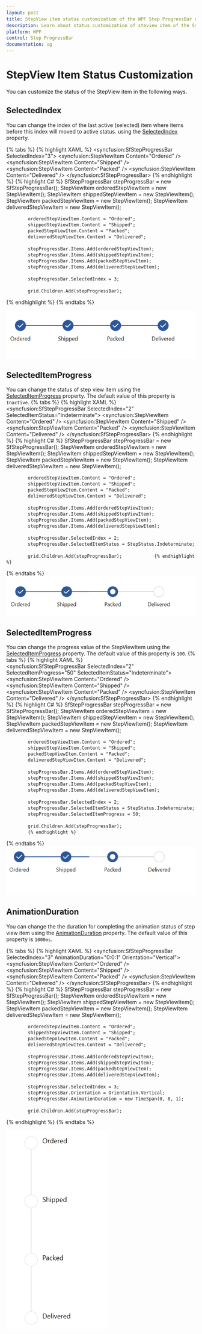 ```yaml
---
layout: post
title: StepView item status customization of the WPF Step ProgressBar control | Syncfusion
description: Learn about status customization of steview item of the Syncfusion WPF Step ProgressBar control and more details.
platform: WPF
control: Step ProgressBar
documentation: ug
---
```


# StepView Item Status Customization
You can customize the status of the StepView item in the following ways.

## SelectedIndex
You can change the index of the last active (selected) item where items before this index will moved to active status. using the [SelectedIndex](https://help.syncfusion.com/cr/wpf/Syncfusion.UI.Xaml.ProgressBar.SfStepProgressBar.html#Syncfusion_UI_Xaml_ProgressBar_SfStepProgressBar_SelectedIndex) property. 

{% tabs %}
{% highlight XAML %}
<Grid x:Name="grid">
            <syncfusion:SfStepProgressBar SelectedIndex="3">
                <syncfusion:StepViewItem Content="Ordered" />
                <syncfusion:StepViewItem Content="Shipped" />
                <syncfusion:StepViewItem Content="Packed" />
                <syncfusion:StepViewItem Content="Delivered" />
            </syncfusion:SfStepProgressBar>
</Grid>
{% endhighlight %}
{% highlight C# %}
            SfStepProgressBar stepProgressBar = new SfStepProgressBar();
            StepViewItem orderedStepViewItem = new StepViewItem();
            StepViewItem shippedStepViewItem = new StepViewItem();
            StepViewItem packedStepViewItem = new StepViewItem();
            StepViewItem deliveredStepViewItem = new StepViewItem();

            orderedStepViewItem.Content = "Ordered";
            shippedStepViewItem.Content = "Shipped";
            packedStepViewItem.Content = "Packed";
            deliveredStepViewItem.Content = "Delivered";

            stepProgressBar.Items.Add(orderedStepViewItem);
            stepProgressBar.Items.Add(shippedStepViewItem);
            stepProgressBar.Items.Add(packedStepViewItem);
            stepProgressBar.Items.Add(deliveredStepViewItem);

            stepProgressBar.SelectedIndex = 3;

            grid.Children.Add(stepProgressBar);
{% endhighlight %}
{% endtabs %}

![Selected index image](Getting-Started_images/wpf-StepProgressBar-control-added-manually.png)

## SelectedItemProgress
You can change the status of step view item using the [SelectedItemProgress](https://help.syncfusion.com/cr/wpf/Syncfusion.UI.Xaml.ProgressBar.SfStepProgressBar.html#Syncfusion_UI_Xaml_ProgressBar_SfStepProgressBar_SelectedItemStatus) property. The default value of this property is `Inactive`.
{% tabs %}
{% highlight XAML %}      
 <Grid x:Name="grid">
            <syncfusion:SfStepProgressBar SelectedIndex="2" SelectedItemStatus="Indeterminate">
                <syncfusion:StepViewItem Content="Ordered" />
                <syncfusion:StepViewItem Content="Shipped" />
                <syncfusion:StepViewItem Content="Packed" />
                <syncfusion:StepViewItem Content="Delivered" />
            </syncfusion:SfStepProgressBar>
        </Grid>
{% endhighlight %}
{% highlight C# %}
SfStepProgressBar stepProgressBar = new SfStepProgressBar();
            StepViewItem orderedStepViewItem = new StepViewItem();
            StepViewItem shippedStepViewItem = new StepViewItem();
            StepViewItem packedStepViewItem = new StepViewItem();
            StepViewItem deliveredStepViewItem = new StepViewItem();

            orderedStepViewItem.Content = "Ordered";
            shippedStepViewItem.Content = "Shipped";
            packedStepViewItem.Content = "Packed";
            deliveredStepViewItem.Content = "Delivered";

            stepProgressBar.Items.Add(orderedStepViewItem);
            stepProgressBar.Items.Add(shippedStepViewItem);
            stepProgressBar.Items.Add(packedStepViewItem);
            stepProgressBar.Items.Add(deliveredStepViewItem);

            stepProgressBar.SelectedIndex = 2;
            stepProgressBar.SelectedItemStatus = StepStatus.Indeterminate;
           
            grid.Children.Add(stepProgressBar);            {% endhighlight %}
{% endtabs %}
![Selected item status image](Appearance_images/SelectedItemStatus.png)

## SelectedItemProgress
You can change the progress value of the StepViewItem using the [SelectedItemProgress](https://help.syncfusion.com/cr/wpf/Syncfusion.UI.Xaml.ProgressBar.SfStepProgressBar.html#Syncfusion_UI_Xaml_ProgressBar_SfStepProgressBar_SelectedItemProgress) property. The default value of this property is `100`.
{% tabs %}
{% highlight XAML %}      
<Grid x:Name="grid">
            <syncfusion:SfStepProgressBar SelectedIndex="2" 
            SelectedItemProgress="50" SelectedItemStatus="Indeterminate">
                <syncfusion:StepViewItem Content="Ordered" />
                <syncfusion:StepViewItem Content="Shipped" />
                <syncfusion:StepViewItem Content="Packed" />
                <syncfusion:StepViewItem Content="Delivered" />
            </syncfusion:SfStepProgressBar>
</Grid>
{% endhighlight %}
{% highlight C# %}
SfStepProgressBar stepProgressBar = new SfStepProgressBar();
            StepViewItem orderedStepViewItem = new StepViewItem();
            StepViewItem shippedStepViewItem = new StepViewItem();
            StepViewItem packedStepViewItem = new StepViewItem();
            StepViewItem deliveredStepViewItem = new StepViewItem();

            orderedStepViewItem.Content = "Ordered";
            shippedStepViewItem.Content = "Shipped";
            packedStepViewItem.Content = "Packed";
            deliveredStepViewItem.Content = "Delivered";

            stepProgressBar.Items.Add(orderedStepViewItem);
            stepProgressBar.Items.Add(shippedStepViewItem);
            stepProgressBar.Items.Add(packedStepViewItem);
            stepProgressBar.Items.Add(deliveredStepViewItem);

            stepProgressBar.SelectedIndex = 2;
            stepProgressBar.SelectedItemStatus = StepStatus.Indeterminate;
            stepProgressBar.SelectedItemProgress = 50;
           
            grid.Children.Add(stepProgressBar);           
            {% endhighlight %}
{% endtabs %}
![Selected item progress image](Appearance_images/SelectedItemProgress.png)

## AnimationDuration
You can change the the duration for completing the animation status of step view item using the [AnimationDuration](https://help.syncfusion.com/cr/wpf/Syncfusion.UI.Xaml.ProgressBar.SfStepProgressBar.html#Syncfusion_UI_Xaml_ProgressBar_SfStepProgressBar_AnimationDurationProperty) property. The default value of this property is `1000ms`.

{% tabs %}
{% highlight XAML %}
<Grid x:Name="grid">
            <syncfusion:SfStepProgressBar SelectedIndex="3" AnimationDuration="0:0:1" Orientation="Vertical">
                <syncfusion:StepViewItem Content="Ordered" />
                <syncfusion:StepViewItem Content="Shipped" />
                <syncfusion:StepViewItem Content="Packed" />
                <syncfusion:StepViewItem Content="Delivered" />
            </syncfusion:SfStepProgressBar>
</Grid>
{% endhighlight %}
{% highlight C# %}
            SfStepProgressBar stepProgressBar = new SfStepProgressBar();
            StepViewItem orderedStepViewItem = new StepViewItem();
            StepViewItem shippedStepViewItem = new StepViewItem();
            StepViewItem packedStepViewItem = new StepViewItem();
            StepViewItem deliveredStepViewItem = new StepViewItem();

            orderedStepViewItem.Content = "Ordered";
            shippedStepViewItem.Content = "Shipped";
            packedStepViewItem.Content = "Packed";
            deliveredStepViewItem.Content = "Delivered";

            stepProgressBar.Items.Add(orderedStepViewItem);
            stepProgressBar.Items.Add(shippedStepViewItem);
            stepProgressBar.Items.Add(packedStepViewItem);
            stepProgressBar.Items.Add(deliveredStepViewItem);

            stepProgressBar.SelectedIndex = 3;
            stepProgressBar.Orientation = Orientation.Vertical;
            stepProgressBar.AnimationDuration = new TimeSpan(0, 0, 1);

            grid.Children.Add(stepProgressBar);
{% endhighlight %}
{% endtabs %}

![Animation duration image](Appearance_images/SelectedIndex.gif)
